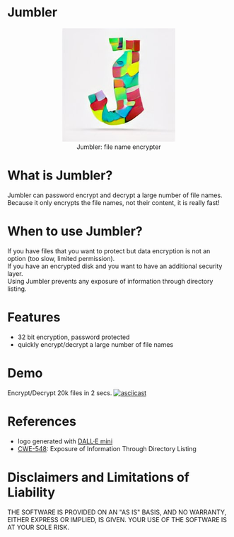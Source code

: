 
# Jumbler

<p align="center"><img src="logo.png" ><br/>Jumbler: file name encrypter</p>

# What is Jumbler?

Jumbler can password encrypt and decrypt a large number of file names.  
Because it only encrypts the file names, not their content, it is really fast!

# When to use Jumbler?

If you have files that you want to protect but data encryption is not an option (too slow, limited permission).  
If you have an encrypted disk and you want to have an additional security layer.  
Using Jumbler prevents any exposure of information through directory listing.

# Features

* 32 bit encryption, password protected
* quickly encrypt/decrypt a large number of file names

# Demo

Encrypt/Decrypt 20k files in 2 secs.
[![asciicast](https://asciinema.org/a/dJLaMRIkilPgRoypbSJsiMlaI.svg)](https://asciinema.org/a/dJLaMRIkilPgRoypbSJsiMlaI)

# References
- logo generated with [DALL·E mini](https://dallemini.com/)
- [CWE-548](https://cwe.mitre.org/data/definitions/548.html): Exposure of Information Through Directory Listing 

# Disclaimers and Limitations of Liability

THE SOFTWARE IS PROVIDED ON AN "AS IS" BASIS, AND NO WARRANTY, EITHER EXPRESS OR IMPLIED, IS GIVEN. YOUR USE OF THE SOFTWARE IS AT YOUR SOLE RISK. 
